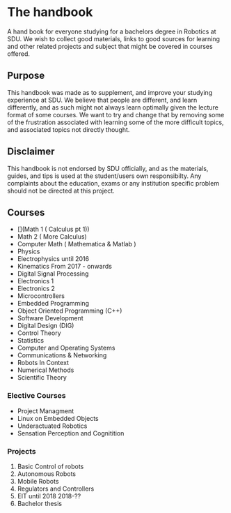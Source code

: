 # The handbook
A hand book for everyone studying for a bachelors degree in Robotics at SDU.
We wish to collect good materials, links to good sources for learning and other related projects and subject that might be covered in courses offered. 
## Purpose
This handbook was made as to supplement, and improve your studying experience at SDU. We believe that people are different, and learn differently, and as such might not always learn optimally given the lecture format of some courses. We want to try and change that by removing some of the frustration associated with learning some of the more difficult topics, and associated topics not directly thought. 
## Disclaimer
This handbook is not endorsed by SDU officially, and as the materials, guides, and tips is used at the student/users own responsibilty. Any complaints about the education, exams or any institution specific problem should not be directed at this project.
## Courses
* [](Math 1 ( Calculus pt 1))
* Math 2 ( More Calculus)
* Computer Math ( Mathematica & Matlab )
* Physics
* Electrophysics  until 2016
* Kinematics From 2017 - onwards
* Digital Signal Processing
* Electronics 1
* Electronics 2
* Microcontrollers
* Embedded Programming
* Object Oriented Programming (C++)
* Software Development
* Digital Design (DIG)
* Control Theory
* Statistics
* Computer and Operating Systems
* Communications & Networking
* Robots In Context
* Numerical Methods
* Scientific Theory
### Elective Courses
* Project Managment
* Linux on Embedded Objects
* Underactuated Robotics
* Sensation Perception and Cognitition
### Projects
1. Basic Control of robots
2. Autonomous Robots
3. Mobile Robots
4. Regulators and Controllers
5. EIT until 2018 2018-??
6. Bachelor thesis
